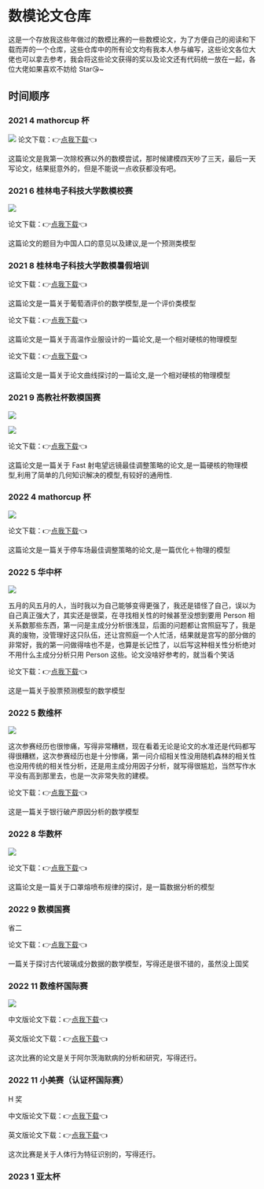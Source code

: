 # 数模论文仓库

这是一个存放我这些年做过的数模比赛的一些数模论文，为了方便自己的阅读和下载而弄的一个仓库，这些仓库中的所有论文均有我本人参与编写，这些论文各位大佬也可以拿去参考，我会将这些论文获得的奖以及论文还有代码统一放在一起，各位大佬如果喜欢不妨给 Star😘~

## 时间顺序

### 2021 4 mathorcup 杯

![](/image/202104.jpg)
论文下载：👉[点我下载](https://raw.githubusercontent.com/redhat123456/Thesis-on-Mathematical-Model/main/D21200060022.pdf)👈

这篇论文是我第一次除校赛以外的数模尝试，那时候建模四天吵了三天，最后一天写论文，结果挺意外的，但是不能说一点收获都没有吧。

### 2021 6 桂林电子科技大学数模校赛

![](/image/202106.jpg)

论文下载：👉[点我下载](https://raw.githubusercontent.com/redhat123456/Thesis-on-Mathematical-Model/main/618.pdf)👈

这篇论文的题目为中国人口的意见以及建议,是一个预测类模型

### 2021 8 桂林电子科技大学数模暑假培训

论文下载：👉[点我下载](https://raw.githubusercontent.com/redhat123456/Thesis-on-Mathematical-Model/main/2012A.pdf)👈

这篇论文是一篇关于葡萄酒评价的数学模型,是一个评价类模型

论文下载：👉[点我下载](https://raw.githubusercontent.com/redhat123456/Thesis-on-Mathematical-Model/main/2018A.pdf)👈

这篇论文是一篇关于高温作业服设计的一篇论文,是一个相对硬核的物理模型

论文下载：👉[点我下载](https://raw.githubusercontent.com/redhat123456/Thesis-on-Mathematical-Model/main/2020A.pdf)👈

这篇论文是一篇关于论文曲线探讨的一篇论文,是一个相对硬核的物理模型

### 2021 9 高教社杯数模国赛

![](/image/2021091.jpg)

![](/image/2021092.jpg)

论文下载：👉[点我下载](https://raw.githubusercontent.com/redhat123456/Thesis-on-Mathematical-Model/main/2021.pdf)👈

这篇论文是一篇关于 Fast 射电望远镜最佳调整策略的论文,是一篇硬核的物理模型,利用了简单的几何知识解决的模型,有较好的通用性.

### 2022 4 mathorcup 杯

![](/image/202204.jpg)

论文下载：👉[点我下载](https://raw.githubusercontent.com/redhat123456/Thesis-on-Mathematical-Model/main/CMC2203201.pdf)👈

这篇论文是一篇关于停车场最佳调整策略的论文,是一篇优化＋物理的模型

### 2022 5 华中杯

![](/image/202205.jpg)

五月的风五月的人，当时我以为自己能够变得更强了，我还是错怪了自己，误以为自己真正强大了，其实还是很菜，在寻找相关性的时候甚至没想到要用 Person 相关系数那些东西，第一问是主成分分析很浅显，后面的问题都让宫照庭写了，我是真的废物，没管理好这只队伍，还让宫照庭一个人忙活，结果就是宫写的部分做的非常好，我的第一问做得啥也不是，也算是长记性了，以后写这种相关性分析绝对不用什么主成分分析只用 Person 这些。论文没啥好参考的，就当看个笑话

论文下载：👉[点我下载](https://raw.githubusercontent.com/redhat123456/Thesis-on-Mathematical-Model/main/B202203600942.pdf)👈

这是一篇关于股票预测模型的数学模型

### 2022 5 数维杯

![](/image/2022051.jpg)

这次参赛经历也很惨痛，写得非常糟糕，现在看着无论是论文的水准还是代码都写得很糟糕，这次参赛经历也是十分惨痛，第一问介绍相关性没用随机森林的相关性也没用传统的相关性分析，还是用主成分用因子分析，就写得很尴尬，当然写作水平没有高到那里去，也是一次非常失败的建模。

论文下载：👉[点我下载](https://raw.githubusercontent.com/redhat123456/Thesis-on-Mathematical-Model/main/A2022050411471.pdf)👈

这是一篇关于银行破产原因分析的数学模型

### 2022 8 华数杯

![](/image/202208.jpg)

论文下载：👉[点我下载](https://raw.githubusercontent.com/redhat123456/Thesis-on-Mathematical-Model/main/C2201730.pdf)👈

这篇论文是一篇关于口罩熔喷布规律的探讨，是一篇数据分析的模型

### 2022 9 数模国赛

省二

论文下载：👉[点我下载](https://raw.githubusercontent.com/redhat123456/Thesis-on-Mathematical-Model/main/C2201730.pdf)👈

一篇关于探讨古代玻璃成分数据的数学模型，写得还是很不错的，虽然没上国奖

### 2022 11 数维杯国际赛

![](/image/2022111.png)

中文版论文下载：👉[点我下载](https://raw.githubusercontent.com/redhat123456/Thesis-on-Mathematical-Model/main/C2022100812763zh.pdf)👈

英文版论文下载：👉[点我下载](https://raw.githubusercontent.com/redhat123456/Thesis-on-Mathematical-Model/main/C2022100812763en.pdf)👈

这次比赛的论文是关于阿尔茨海默病的分析和研究，写得还行。

### 2022 11 小美赛（认证杯国际赛）

H 奖

中文版论文下载：👉[点我下载](https://raw.githubusercontent.com/redhat123456/Thesis-on-Mathematical-Model/main/1040Czh.pdf)👈

英文版论文下载：👉[点我下载](https://raw.githubusercontent.com/redhat123456/Thesis-on-Mathematical-Model/main/1040Cen.pdf)👈

这次比赛是关于人体行为特征识别的，写得还行。

### 2023 1 亚太杯
